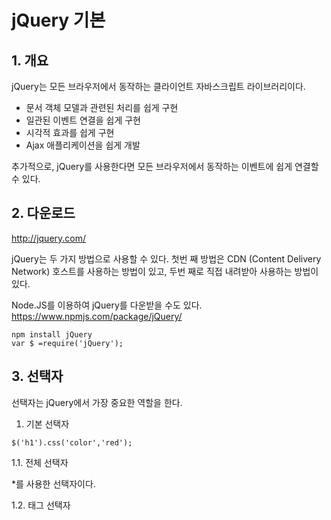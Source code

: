 # jQuery 기본

## 1. 개요
jQuery는 모든 브라우저에서 동작하는 클라이언트 자바스크립트 라이브러리이다.

* 문서 객체 모델과 관련된 처리를 쉽게 구현
* 일관된 이벤트 연결을 쉽게 구현
* 시각적 효과를 쉽게 구현
* Ajax 애플리케이션을 쉽게 개발

추가적으로, jQuery를 사용한다면 모든 브라우저에서 동작하는 이벤트에 쉽게 연결할 수 있다.

## 2. 다운로드
<http://jquery.com/>

jQuery는 두 가지 방법으로 사용할 수 있다. 첫번 째 방법은 CDN (Content Delivery Network) 호스트를 사용하는 방법이 있고, 두번 째로 직접 내려받아 사용하는 방법이 있다. 

Node.JS를 이용하여 jQuery를 다운받을 수도 있다.
<https://www.npmjs.com/package/jQuery/>

<pre><code>npm install jQuery 
var $ =require('jQuery');</code></pre>

## 3. 선택자
선택자는 jQuery에서 가장 중요한 역할을 한다.

1. 기본 선택자

<pre><code>$('h1').css('color','red');</code></pre>

1.1. 전체 선택자

*를 사용한 선택자이다. 

1.2. 태그 선택자

